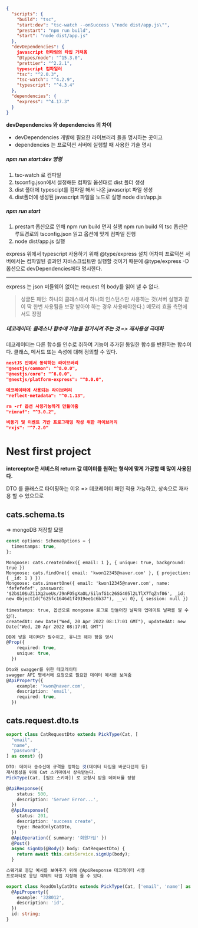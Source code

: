 ```json
{
  "scripts": {
    "build": "tsc",
    "start:dev": "tsc-watch --onSuccess \"node dist/app.js\"",
    "prestart": "npm run build",
    "start": "node dist/app.js"
  },
  "devDependencies": {
    javascript 런타임의 타입 가져옴
    "@types/node": "^15.3.0",
    "prettier": "^2.2.1",
    typescript 컴파일러
    "tsc": "^2.0.3",
    "tsc-watch": "^4.2.9",
    "typescript": "^4.3.4"
  },
  "dependencies": {
    "express": "^4.17.3"
  }
}
```

**devDependencies 와 dependencies 의 차이**

- devDependencies 개발에 필요한 라이브러리 들을 명시하는 곳이고
- dependencies 는 프로덕션 서버에 실행할 때 사용한 기술 명시

##### npm run start:dev 명령

1. tsc-watch 로 컴파일
2. tsconfig.json에서 설정해둔 컴파일 옵션대로 dist 폴더 생성
3. dist 폴더에 typescipt를 컴파일 해서 나온 javascript 파일 생성
4. dist폴더에 생성된 javascript 파일을 노드로 실행 node dist/app.js

##### npm run start

1. prestart 옵션으로 인해 npm run build 먼저 실행
   npm run build 의 tsc 옵션은 루트경로의 tsconfig.json 읽고 옵션에 맞게 컴파일 진행
2. node dist/app.js 실행

express 위에서 typescript 사용하기 위해 @type/express 설치
어차피 프로덕션 서버에서는 컴파일된 결과인 자바스크립트만 실행할 것이기 때문에 @type/express -D 옵션으로 devDependencies에다 명시한다.

<hr>

express 는 json 미들웨어 없이는 request 의 body를 읽어 낼 수 없다.

> 싱글톤 패턴: 하나의 클래스에서 하나의 인스턴스만 사용하는 것(서버 실행과 같이 딱 한번 사용됨을 보장 받아야 하는 경우 사용해야한다.)
> 메모리 효율 측면에서도 장점

##### 데코레이터: 클래스나 함수에 기능을 첨가시켜 주는 것 => 재사용성 극대화

데코레이터는 다른 함수를 인수로 취하여 기능이 추가된 동일한 함수를 반환하는 함수이다.
클래스, 메서드 또는 속성에 대해 정의할 수 있다.

```json
nestJS 안에서 동작하는 라이브러리
"@nestjs/common": "^8.0.0",
"@nestjs/core": "^8.0.0",
"@nestjs/platform-express": "^8.0.0",

데코레이터에 사용되는 라이브러리
"reflect-metadata": "^0.1.13",

rm -rf 옵션 사용가능하게 만들어줌
"rimraf": "^3.0.2",

비동기 및 이벤트 기반 프로그래밍 작성 위한 라이브러리
"rxjs": "^7.2.0"
```

# Nest first project

**interceptor은 서비스의 return 값 데이터를 원하는 형식에 맞게 가공할 때 많이 사용된다.**

DTO 를 클래스로 타이핑하는 이유 => 데코레이터 패턴 적용 가능하고, 상속으로 재사용 할 수 있으므로

## cats.schema.ts

=> mongoDB 저장할 모델

```ts
const options: SchemaOptions = {
  timestamps: true,
};
```

```log
Mongoose: cats.createIndex({ email: 1 }, { unique: true, background: true })
Mongoose: cats.findOne({ email: 'kwon12345@naver.com' }, { projection: { _id: 1 } })
Mongoose: cats.insertOne({ email: 'kwon12345@naver.com', name: 'fefefefef', password: '$2b$10$uZi1Xg2ueUs/J9nFO5gXaOL/SilnfG1c26SG405l2LTlX7TqZnf06', _id: new ObjectId("625fc1646d1f4919ee1c6b37"), __v: 0}, { session: null })

timestamps: true, 옵션으로 mongoose 로그로 만들어진 날짜와 업데이트 날짜를 알 수 있다.
createdAt: new Date("Wed, 20 Apr 2022 08:17:01 GMT"), updatedAt: new Date("Wed, 20 Apr 2022 08:17:01 GMT")
```

```ts
DB에 넣을 데이터가 필수이고, 유니크 해야 함을 명시
@Prop({
    required: true,
    unique: true,
  })

Dto와 swagger를 위한 데코레이터
swagger API 명세서에 요청으로 필요한 데이터 예시를 보여줌
@ApiProperty({
    example: 'kwon@naver.com',
    description: 'email',
    required: true,
  })
```

## cats.request.dto.ts

```ts
export class CatRequestDto extends PickType(Cat, [
  "email",
  "name",
  "password",
] as const) {}

DTO: 데이터 송수신에 규격을 정하는 것(데이터 타입을 바꾼다던지 등)
재사용성을 위해 Cat 스키마에서 상속받는다.
PickType(Cat, [필요 스키마]) 로 요청시 받을 데이터를 정함
```

```ts
@ApiResponse({
    status: 500,
    description: 'Server Error...',
  })
  @ApiResponse({
    status: 201,
    description: 'success create',
    type: ReadOnlyCatDto,
  })
  @ApiOperation({ summary: '회원가입' })
  @Post()
  async signUp(@Body() body: CatRequestDto) {
    return await this.catsService.signUp(body);
  }

스웨거로 응답 예시를 보여주기 위해 @ApiResponse 데코레이터 사용
프로퍼티로 응답 객체의 타입 지정해 줄 수 있다.

export class ReadOnlyCatDto extends PickType(Cat, ['email', 'name'] as const) {
  @ApiProperty({
    example: '328012',
    description: 'id',
  })
  id: string;
}
```
